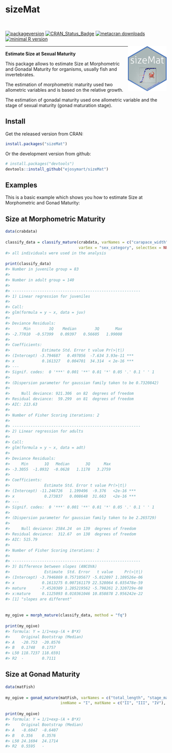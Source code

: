 # sizeMat

<br>

<!-- badges: start -->

[![packageversion](https://img.shields.io/badge/Package%20version-1.1.2-orange.svg?style=flat-square)](commits/master)
[![CRAN\_Status\_Badge](http://www.r-pkg.org/badges/version/sizeMat)](http://cran.r-project.org/package=sizeMat)
[![metacran
downloads](http://cranlogs.r-pkg.org/badges/sizeMat)](http://cran.rstudio.com/web/packages/sizeMat/index.html)
[![minimal R
version](https://img.shields.io/badge/R%3E%3D-3.6-6666ff.svg)](https://cran.r-project.org/)

<!-- badges: end -->

<img src='man/figures/sizeMat.png' align="right" height="140" /></a>

<hr>

**Estimate Size at Sexual Maturity**

This package allows to estimate Size at Morphometric and Gonadal
Maturity for organisms, usually fish and invertebrates.

The estimation of morphometric maturity used two allometric variables
and is based on the relative growth.

The estimation of gonadal maturity used one allometric variable and the
stage of sexual maturity (gonad maturation stage).

## Install

Get the released version from CRAN:

``` r
install.packages("sizeMat")
```

Or the development version from github:

``` r
# install.packages("devtools")
devtools::install_github("ejosymart/sizeMat")
```

## Examples

This is a basic example which shows you how to estimate Size at
Morphometric and Gonad Maturity:

## Size at Morphometric Maturity

``` r
data(crabdata)

classify_data = classify_mature(crabdata, varNames = c("carapace_width", "chela_height"), 
                                varSex = "sex_category", selectSex = NULL, method = "ld")
#> all individuals were used in the analysis

print(classify_data)
#> Number in juvenile group = 83 
#> 
#> Number in adult group = 140 
#> 
#> -------------------------------------------------------- 
#> 1) Linear regression for juveniles 
#> 
#> Call:
#> glm(formula = y ~ x, data = juv)
#> 
#> Deviance Residuals: 
#>      Min        1Q    Median        3Q       Max  
#> -2.77010  -0.57399   0.09397   0.56605   1.99008  
#> 
#> Coefficients:
#>              Estimate Std. Error t value Pr(>|t|)    
#> (Intercept) -3.794687   0.497056  -7.634 3.93e-11 ***
#> x            0.161327   0.004701  34.314  < 2e-16 ***
#> ---
#> Signif. codes:  0 '***' 0.001 '**' 0.01 '*' 0.05 '.' 0.1 ' ' 1
#> 
#> (Dispersion parameter for gaussian family taken to be 0.7320842)
#> 
#>     Null deviance: 921.306  on 82  degrees of freedom
#> Residual deviance:  59.299  on 81  degrees of freedom
#> AIC: 213.63
#> 
#> Number of Fisher Scoring iterations: 2
#> 
#> -------------------------------------------------------- 
#> 2) Linear regression for adults 
#> 
#> Call:
#> glm(formula = y ~ x, data = adt)
#> 
#> Deviance Residuals: 
#>     Min       1Q   Median       3Q      Max  
#> -3.3055  -1.0932  -0.0628   1.1178   3.2759  
#> 
#> Coefficients:
#>               Estimate Std. Error t value Pr(>|t|)    
#> (Intercept) -11.246726   1.199496  -9.376   <2e-16 ***
#> x             0.273837   0.008648  31.663   <2e-16 ***
#> ---
#> Signif. codes:  0 '***' 0.001 '**' 0.01 '*' 0.05 '.' 0.1 ' ' 1
#> 
#> (Dispersion parameter for gaussian family taken to be 2.265729)
#> 
#>     Null deviance: 2584.24  on 139  degrees of freedom
#> Residual deviance:  312.67  on 138  degrees of freedom
#> AIC: 515.79
#> 
#> Number of Fisher Scoring iterations: 2
#> 
#> -------------------------------------------------------- 
#> 3) Difference between slopes (ANCOVA) 
#>               Estimate  Std. Error   t value     Pr(>|t|)
#> (Intercept) -3.7946869 0.757105677 -5.012097 1.109526e-06
#> x            0.1613275 0.007161179 22.528064 6.035478e-59
#> mature      -7.4520389 1.285219562 -5.798261 2.320729e-08
#> x:mature     0.1125093 0.010361046 10.858878 2.956242e-22
#> [1] "slopes are different"


my_ogive = morph_mature(classify_data, method = "fq")

print(my_ogive)
#> formula: Y = 1/1+exp-(A + B*X)
#>     Original Bootstrap (Median)
#> A   -20.753  -20.8576          
#> B   0.1748   0.1757            
#> L50 118.7237 118.6591          
#> R2  -        0.7111
```

## Size at Gonad Maturity

``` r
data(matFish)

my_ogive = gonad_mature(matFish, varNames = c("total_length", "stage_mat"), 
                        inmName = "I", matName = c("II", "III", "IV"), method = "fq", niter = 999)

print(my_ogive)
#> formula: Y = 1/1+exp-(A + B*X)
#>     Original Bootstrap (Median)
#> A   -8.6047  -8.6407           
#> B   0.356    0.3576            
#> L50 24.1694  24.1714           
#> R2  0.5595   -
```
